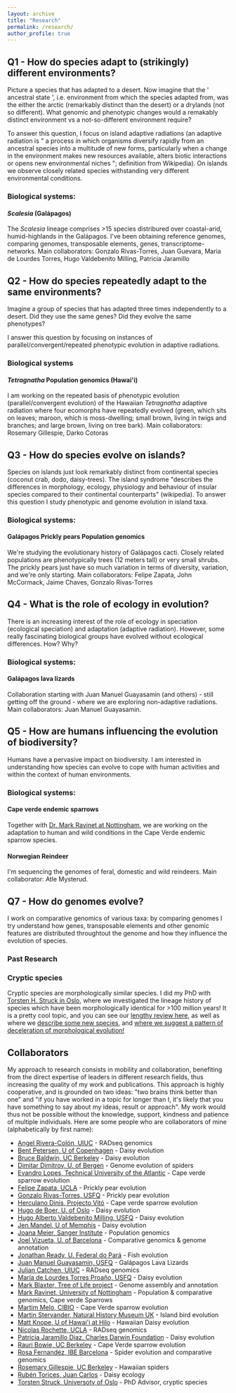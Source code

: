 ```yaml
---
layout: archive
title: "Research"
permalink: /research/
author_profile: true
---
```


## Q1 - How do species adapt to (strikingly) different environments?
Picture a species that has adapted to a desert. Now imagine that the ' ancestral state ', i.e. environment from which the species adapted from, was the either the arctic (remarkably distinct than the desert) or a drylands (not so different). What genomic and phenotypic changes would a remakably distinct environment vs a not-so-different environment require?

To answer this question, I focus on island adaptive radiations (an adaptive radiation is " a process in which organisms diversify rapidly from an ancestral species into a multitude of new forms, particularly when a change in the environment makes new resources available, alters biotic interactions or opens new environmental niches "; definition from Wikipedia). On islands we observe closely related species withstanding very different environmental conditions.

### Biological systems:
#### *Scalesia* (Galápagos) ###
The *Scalesia* lineage comprises >15 species distribured over coastal-arid, humid-highlands in the Galápagos. I've been obtaining reference genomes, comparing genomes, transposable elements, genes, transcriptome-networks.
Main collaborators: Gonzalo Rivas-Torres, Juan Guevara, Maria de Lourdes Torres, Hugo Valdebenito Milling, Patricia Jaramillo

## Q2 - How do species repeatedly adapt to the same environments?
Imagine a group of species that has adapted three times independently to a desert. Did they use the same genes? Did they evolve the same phenotypes?

I answer this question by focusing on instances of parallel/convergent/repeated phenotypic evolution in adaptive radiations.

### Biological systems
#### *Tetragnatha* Population genomics (Hawai'i) ### 
I am working on the repeated basis of phenotypic evolution (parallel/convergent evolution) of the Hawaiian *Tetragnatha* adaptive radiation where four ecomorphs have repeatedly evolved (green, which sits on leaves; maroon, which is moss-dwelling; small brown, living in twigs and branches; and large brown, living on tree bark).
Main collaborators: Rosemary Gillespie, Darko Cotoras

## Q3 - How do species evolve on islands?
Species on islands just look remarkably distinct from continental species (coconut crab, dodo, daisy-trees). The island syndrome "describes the differences in morphology, ecology, physiology and behaviour of insular species compared to their continental counterparts" (wikipedia). To answer this question I study phenotypic and genome evolution in island taxa.

### Biological systems:
#### Galápagos Prickly pears Population genomics ###
We're studying the evolutionary history of Galápagos cacti. Closely related populations are phenotypically trees (12 meters tall) or very small shrubs. The prickly pears just have so much variation in terms of diversity, variation, and we're only starting.
Main collaborators: Felipe Zapata, John McCormack, Jaime Chaves, Gonzalo Rivas-Torres

## Q4 - What is the role of ecology in evolution?
There is an increasing interest of the role of ecology in speciation (ecological speciation) and adaptation (adaptive radiation). However, some really fascinating biological groups have evolved without ecological differences. How? Why?

### Biological systems:
#### Galápagos lava lizards
Collaboration starting with Juan Manuel Guayasamin (and others) - still getting off the ground - where we are exploring non-adaptive radiations.
Main collaborators: Juan Manuel Guayasamin.

## Q5 - How are humans influencing the evolution of biodiversity?
Humans have a pervasive impact on biodiversity. I am interested in understanding how species can evolve to cope with human activities and within the context of human environments.

### Biological systems:
#### Cape verde endemic sparrows
Together with [Dr. Mark Ravinet at Nottingham](https://www.nottingham.ac.uk/research/groups/cells-organisms-and-molecular-genetics/people/mark.ravinet), we are working on the adaptation to human and wild conditions in the Cape Verde endemic sparrow species.

#### Norwegian Reindeer
I'm sequencing the genomes of feral, domestic and wild reindeers.
Main collaborator: Atle Mysterud.

## Q7 - How do genomes evolve?
I work on comparative genomics of various taxa: by comparing genomes I try understand how genes, transposable elements and other genomic features are distributed throughtout the genome and how they influence the evolution of species.


### Past Research ###
### Cryptic species ###
Cryptic species are morphologically similar species. I did my PhD with [Torsten H. Struck in Oslo](https://www.nhm.uio.no/english/about/organization/research-collections/people/torsths/), where we investigated the lineage history of species which have been morphologically identical for >100 million years! It is a pretty cool topic, and you can see our [lengthy review here](https://www.sciencedirect.com/science/article/abs/pii/S0169534717302902), as well as where we [describe some new species](https://www.sciencedirect.com/science/article/pii/S1055790319303975), and [where we suggest a pattern of deceleration of morphological evolution!](https://onlinelibrary.wiley.com/doi/full/10.1111/evo.13884)


Collaborators
----
My approach to research consists in mobility and collaboration, benefiting from the direct expertise of leaders in different research fields, thus increasing the quality of my work and publications. This approach is highly cooperative, and is grounded on two ideas: "two brains think better than one" and "if you have worked in a topic for longer than I, it's likely that you have something to say about my ideas, result or approach". My work would thus not be possible without the knowledge, support, kindness and patience of multiple individuals.
Here are some people who are collaborators of mine (alphabetically by first name):
  * [Angel Rivera-Colón, UIUC](http://catchenlab.life.illinois.edu/) - RADseq genomics
  * [Bent Petersen, U of Copenhagen](https://globe.ku.dk/staff-list/?pure=en/persons/271131) - Daisy evolution
  * [Bruce Baldwin, UC Berkeley](https://ib.berkeley.edu/people/faculty/baldwinb) - Daisy evolution
  * [Dimitar Dimitrov, U. of Bergen](https://www.uib.no/en/persons/Dimitar.Dimitrov) - Genome evolution of spiders
  * [Evandro Lopes, Technical University of the Atlantic](https://scholar.google.com/citations?user=FNULlLwAAAAJ&hl=en) - Cape verde sparrow evolution
  * [Felipe Zapata, UCLA](https://www.zapatalab.org/) - Prickly pear evolution
  * [Gonzalo Rivas-Torres, USFQ](https://ecologyecuador.com/) - Prickly pear evolution
  * [Herculano Dinis, Projecto Vitó](https://orcid.org/0000-0002-2674-5591) - Cape verde sparrow evolution
  * [Hugo de Boer, U. of Oslo](https://www.nhm.uio.no/english/about/organization/research-collections/people/hugode/) - Daisy evolution
  * [Hugo Alberto Valdebenito Milling, USFQ](https://www.usfq.edu.ec/en/profiles/hugo-alberto-valdebenito-milling) - Daisy evolution
  * [Jen Mandel, U of Memphis](https://www.memphis.edu/biology/people/faculty/jennifer-mandel.php) - Daisy evolution
  * [Joana Meier, Sanger Institute](https://joanameier.ch/) - Population genomics
  * [Joel Vizueta, U. of Barcelona](https://scholar.google.com/citations?user=CTBqqSsAAAAJ&hl=en) - Comparative genomics & genome annotation
  * [Jonathan Ready, U. Federal do Pará](https://scholar.google.com/citations?user=ES1i6vgAAAAJ&hl=de) - Fish evolution
  * [Juan Manuel Guayasamin, USFQ](https://en.wikipedia.org/wiki/Juan_Manuel_Guayasamin) - Galápagos Lava Lizards
  * [Julian Catchen, UIUC](http://catchenlab.life.illinois.edu/) - RADseq genomics
  * [María de Lourdes Torres Proaño, USFQ](https://www.usfq.edu.ec/en/profiles/maria-de-lourdes-torres-proano) - Daisy evolution
  * [Mark Blaxter, Tree of Life project](https://www.sanger.ac.uk/person/blaxter-mark/) - Genome assembly and annotation
  * [Mark Ravinet, University of Nottingham](https://www.nottingham.ac.uk/research/groups/cells-organisms-and-molecular-genetics/people/mark.ravinet) - Population & comparative genomics, Cape verde Sparrows
  * [Martim Melo, CIBIO](https://cibio.up.pt/en/people/details/martim-melo/) - Cape Verde sparrow evolution
  * [Martin Stervander, Natural History Museum UK](https://www.stervander.com/) - Island bird evolution
  * [Matt Knope, U of Hawai'i at Hilo](http://matthew-knope.squarespace.com/) - Hawaiian Daisy evolution
  * [Nicolas Rochette, UCLA](https://scholar.google.com/citations?user=DFqQtXgAAAAJ&hl=en) - RADseq genomics
  * [Patricia Jaramillo Diaz, Charles Darwin Foundation](https://www.darwinfoundation.org/en/component/contact/contact/14-staff/6-patricia-jaramillo-diaz?Itemid=150) - Daisy evolution
  * [Rauri Bowie, UC Berkeley](https://bowie.berkeley.edu/people/rauri-bowie/) - Cape Verde sparrow evolution
  * [Rosa Fernandéz, IBE Barcelona](https://rmfernandezgarcia0.wixsite.com/metazomics) - Spider evolution and comparative genomics
  * [Rosemary Gillespie, UC Berkeley](https://nature.berkeley.edu/evolab/) - Hawaiian spiders
  * [Rubén Torices, Juan Carlos](https://rubentorices.wordpress.com/) - Daisy ecology
  * [Torsten Struck, Universoty of Oslo](https://scholar.google.pt/citations?hl=en&user=NossYmoAAAAJ) - PhD Advisor, cryptic species
